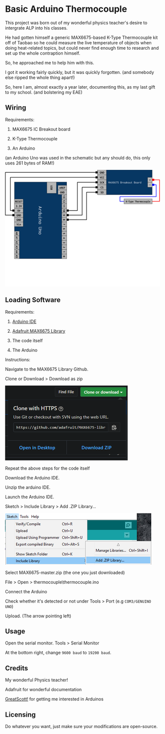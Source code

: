 # Basic Arduino Thermocouple


This project was born out of my wonderful physics teacher's desire to intergrate ALP into his classes.

He had gotten himself a generic MAX6675-based K-Type Thermocouple kit off of Taobao so he could measure the live temperature of objects when doing heat-related topics, but could never find enough time to research and set up the whole contraption himself. 

So, he approached me to help him with this.

I got it working fairly quickly, but it was quickly forgotten. (and somebody else ripped the whole thing apart!)

So, here I am, almost exactly a year later, documenting this, as my last gift to my school. (and bolstering my EAE)


## Wiring

Requirements:

1. MAX6675 IC Breakout board

2. K-Type Thermocouple

3. An Arduino

(an Arduino Uno was used in the schematic but any should do, this only uses 261 bytes of RAM!)

![schematic](schematic.svg)


## Loading Software

Requirements:

1. [Arduino IDE](https://www.arduino.cc/download_handler.php?f=/arduino-1.8.9-windows.zip)

2. [Adafruit MAX6675 Library](https://github.com/adafruit/MAX6675-library)

3. The code itself

4. The Arduino

Instructions:

Navigate to the MAX6675 Library Github.

Clone or Download > Download as zip

![img1](img1.png)



Repeat the above steps for the code itself

Download the Arduino IDE.

Unzip the arduino IDE.

Launch the Arduino IDE.

Sketch > Include Library > Add .ZIP Library...

![img2](img2.png)



Select MAX6675-master.zip (the one you just downloaded)

File > Open > thermocouple\thermocouple.ino 

Connect the Arduino

Check whether it's detected or not under
Tools > Port
(e.g `COM3/GENUINO UNO`)

Upload. (The arrow pointing left)


## Usage

Open the serial monitor.
Tools > Serial Monitor

At the bottom right, change `9600 baud` to `19200 baud`.


## Credits

My wonderful Physics teacher!

Adafruit for wonderful documentation

[GreatScott!](https://www.youtube.com/channel/UC6mIxFTvXkWQVEHPsEdflzQ) for getting me interested in Arduinos


## Licensing

Do whatever you want, just make sure your modifications are open-source.
